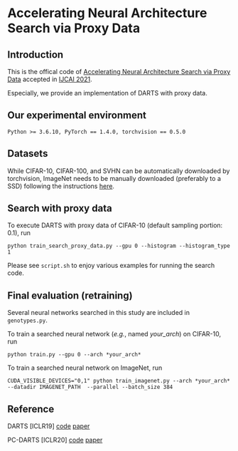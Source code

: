 # Accelerating Neural Architecture Search via Proxy Data

## Introduction
This is the offical code of [Accelerating Neural Architecture Search via Proxy Data](https://arxiv.org/abs/2106.04784) accepted in [IJCAI 2021](https://ijcai-21.org/).

Especially, we provide an implementation of DARTS with proxy data.

## Our experimental environment
```
Python >= 3.6.10, PyTorch == 1.4.0, torchvision == 0.5.0
```

## Datasets
While CIFAR-10, CIFAR-100, and SVHN can be automatically downloaded by torchvision, ImageNet needs to be manually downloaded (preferably to a SSD) following the instructions [here](https://github.com/pytorch/examples/tree/master/imagenet).

## Search with proxy data
To execute DARTS with proxy data of CIFAR-10 (default sampling portion: 0.1), run
```
python train_search_proxy_data.py --gpu 0 --histogram --histogram_type 1

```

Please see `script.sh` to enjoy various examples for running the search code.

## Final evaluation (retraining)
Several neural networks searched in this study are included in `genotypes.py`.

To train a searched neural network (*e.g.*, named *your_arch*) on CIFAR-10, run
```
python train.py --gpu 0 --arch *your_arch*
```
To train a searched neural network on ImageNet, run
```
CUDA_VISIBLE_DEVICES="0,1" python train_imagenet.py --arch *your_arch* --datadir IMAGENET_PATH  --parallel --batch_size 384
```

## Reference
DARTS [ICLR19]  [code](https://github.com/quark0/darts)  [paper](https://openreview.net/pdf?id=S1eYHoC5FX)

PC-DARTS [ICLR20]  [code](https://github.com/yuhuixu1993/PC-DARTS)  [paper](https://openreview.net/pdf?id=BJlS634tPr)
